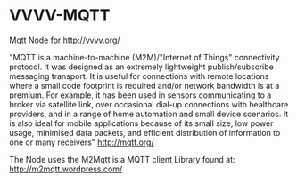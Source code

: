 VVVV-MQTT
=========

Mqtt Node for http://vvvv.org/

"MQTT is a machine-to-machine (M2M)/"Internet of Things" connectivity protocol. It was designed as an extremely lightweight publish/subscribe messaging transport. It is useful for connections with remote locations where a small code footprint is required and/or network bandwidth is at a premium. For example, it has been used in sensors communicating to a broker via satellite link, over occasional dial-up connections with healthcare providers, and in a range of home automation and small device scenarios. It is also ideal for mobile applications because of its small size, low power usage, minimised data packets, and efficient distribution of information to one or many receivers" http://mqtt.org/

The Node uses the M2Mqtt is a MQTT client Library found at: http://m2mqtt.wordpress.com/
